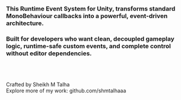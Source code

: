 ### This Runtime Event System for Unity, transforms standard MonoBehaviour callbacks into a powerful, event-driven architecture.
### Built for developers who want clean, decoupled gameplay logic, runtime-safe custom events, and complete control without editor dependencies.
<br><br><br>
Crafted by Sheikh M Talha<br>
Explore more of my work: github.com/shmtalhaaa
